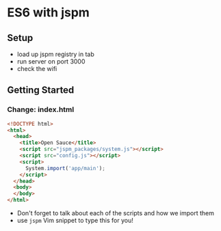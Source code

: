 # ES6 with jspm

## Setup
- load up jspm registry in tab
- run server on port 3000
- check the wifi

## Getting Started
### Change: index.html

```html
<!DOCTYPE html>
<html>
  <head>
    <title>Open Sauce</title>
    <script src="jspm_packages/system.js"></script>
    <script src="config.js"></script>
    <script>
      System.import('app/main');
    </script>
  </head>
  <body>
  </body>
</html>
```

- Don't forget to talk about each of the scripts and how we import them
- use `jspm` Vim snippet to type this for you!
